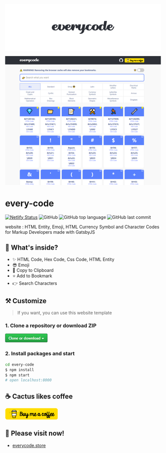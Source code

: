 <div align="center">

![](./src/images/readme-logo.png)

![](./src/images/every-code.png)

</div>

# every-code

[![Netlify Status](https://api.netlify.com/api/v1/badges/0446472f-1e3c-4ddd-92a4-c66421af9311/deploy-status)](https://app.netlify.com/sites/everycode/deploys)
![GitHub](https://img.shields.io/github/license/soulcactus/every-code)
![GitHub top language](https://img.shields.io/github/languages/top/soulcactus/every-code)
![GitHub last commit](https://img.shields.io/github/last-commit/soulcactus/every-code)

website : HTML Entity, Emoji, HTML Currency Symbol and Character Codes for Markup Developers made with GatsbyJS

## 🧐 What's inside?

-   ✨ HTML Code, Hex Code, Css Code, HTML Entity
-   😎 Emoji
-   📝 Copy to Clipboard
-   ⭐ Add to Bookmark
-   👉 Search Characters

## ⚒ Customize

> If you want, you can use this website template

### 1. Clone a repository or download ZIP

[![](./src/images/github-button.png)](https://github.com/soulcactus/every-code.git)

### 2. Install packages and start

```sh
cd every-code
$ npm install
$ npm start
# open localhost:8000
```

## ☕ Cactus likes coffee

[![](./src/images/buy-me-a-coffee.png)](https://www.buymeacoffee.com/soulcactus)

## 🏡 Please visit now!

-   [everycode.store](https://everycode.store/)
